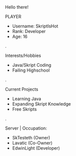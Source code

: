 Hello there!


PLAYER
- Username: SkriptIsHot
- Rank: Developer
- Age: 16

.


Interests/Hobbies
- Java/Skript Coding
- Failing Highschool

.


Current Projects
- Learning Java
- Expanding Skript Knowledge
- Free Skripts


.


Server | Occupation:
- SkTesteth (Owner)
- Lavatic (Co-Owner)
- EdwinLight (Developer)
